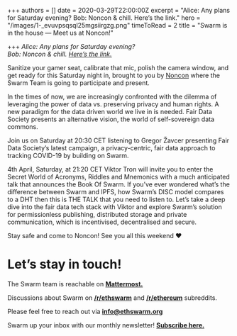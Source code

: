 +++
authors = []
date = 2020-03-29T22:00:00Z
excerpt = "Alice: Any plans for Saturday evening? Bob: Noncon & chill. Here’s the link."
hero = "/images/1-_evuvpsqsql25mgsiirgzg.png"
timeToRead = 2
title = "Swarm is in the house — Meet us at Noncon!"

+++
_Alice: Any plans for Saturday evening?  
Bob: Noncon & chill._ [_Here’s the link._](https://noncon.org/)

Sanitize your gamer seat, calibrate that mic, polish the camera window, and get ready for this Saturday night in, brought to you by [Noncon](https://noncon.org/) where the Swarm Team is going to participate and present.

In the times of now, we are increasingly confronted with the dilemma of leveraging the power of data vs. preserving privacy and human rights. A new paradigm for the data driven world we live in is needed. Fair Data Society presents an alternative vision, the world of self-sovereign data commons.

Join us on Saturday at 20:30 CET listening to Gregor Žavcer presenting Fair Data Society’s latest campaign, a privacy-centric, fair data approach to tracking COVID-19 by building on Swarm.

4th April, Saturday, at 21:20 CET Viktor Tron will invite you to enter the Secret World of Acronyms, Riddles and Mnemonics with a much anticipated talk that announces the Book Of Swarm. If you’ve ever wondered what’s the difference between Swarm and IPFS, how Swarm’s DISC model compares to a DHT then this is THE TALK that you need to listen to. Let’s take a deep dive into the fair data tech stack with Viktor and explore Swarm’s solution for permissionless publishing, distributed storage and private communication, which is incentivised, decentralised and secure.

Stay safe and come to Noncon! See you all this weekend ❤

# Let’s stay in touch!

The Swarm team is reachable on [**Mattermost.**](http://beehive.ethswarm.org/)

Discussions about Swarm on [**/r/ethswarm**](https://www.reddit.com/r/ethswarm) and [**/r/ethereum**](https://www.reddit.com/r/ethereum) subreddits.

Please feel free to reach out via [**info@ethswarm.org**](mailto:info@ethswarm.org)

Swarm up your inbox with our monthly newsletter! [**Subscribe here.**](https://mailchi.mp/3871b41953e3/swarm-newsletter-signup)
